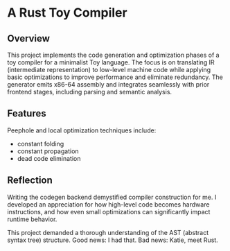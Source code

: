 # A Rust Toy Compiler

## Overview
This project implements the code generation and optimization phases of a toy compiler for a minimalist Toy language. The focus is on translating IR (intermediate representation) to low-level machine code while applying basic optimizations to improve performance and eliminate redundancy.
The generator emits x86-64 assembly and integrates seamlessly with prior frontend stages, including parsing and semantic analysis. 

## Features
Peephole and local optimization techniques include:
- constant folding
- constant propagation
- dead code elimination

## Reflection
Writing the codegen backend demystified compiler construction for me. I developed an appreciation for how high-level code becomes hardware instructions, and how even small optimizations can significantly impact runtime behavior.

This project demanded a thorough understanding of the AST (abstract syntax tree) structure. Good news: I had that. Bad news: Katie, meet Rust.
